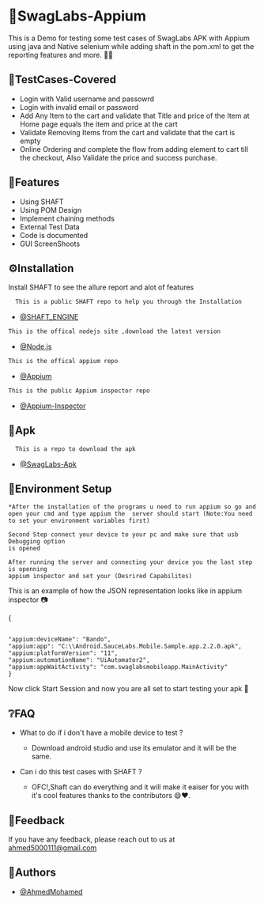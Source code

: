 
# :star2:SwagLabs-Appium 

 This is a Demo for testing some test cases of SwagLabs APK with Appium using java and Native selenium while adding shaft in the pom.xml to get the reporting features and more. 🤸‍♂️ 

 ## :space_invader:TestCases-Covered


 - Login with Valid username and passowrd
 - Login with invalid email or password
 - Add Any Item to the cart and validate that Title and price of the Item at Home page equals the item and price at the cart
 - Validate Removing Items from the cart and validate that the cart is empty
 - Online Ordering and complete the flow from adding element to cart till the checkout, Also Validate the price and success purchase.







## :dart:Features

- Using SHAFT
- Using POM Design
- Implement chaining methods
- External Test Data
- Code is documented
- GUI ScreenShoots


## :gear:Installation

Install SHAFT to see the allure report and alot of features

```bash
  This is a public SHAFT repo to help you through the Installation

```
  - [@SHAFT_ENGINE](https://github.com/ShaftHQ/SHAFT_ENGINE)
  ```bash
  This is the offical nodejs site ,download the latest version

```
  - [@Node.js](https://nodejs.org/en/download/)
  ```bash
  This is the offical appium repo

```
  - [@Appium](https://github.com/appium/appium-desktop/releases/tag/v1.22.3-4)
  ```bash
  This is the public Appium inspector repo

```
  - [@Appium-Inspector](https://github.com/appium/appium-inspector/releases)
  

  
  
## :key:Apk

```bash
  This is a repo to download the apk
```
  - [@SwagLabs-Apk](https://github.com/saucelabs/sample-app-mobile/releases/download/2.2.0/Android.SauceLabs.Mobile.Sample.app.2.2.0.apk)




## :test_tube:Environment Setup
```*After the installation of the programs u need to run appium so go and open your cmd and type appium the  server should start (Note:You need to set your environment variables first)```
```
Second Step connect your device to your pc and make sure that usb Debugging option
is opened 
```
```
After running the server and connecting your device you the last step is openning 
appium inspector and set your (Desrired Capabilites)
```
This is an example of how the JSON representation looks like in appium inspector 📷



{
  ```"platformName": "Android", 

  "appium:deviceName": "Bando",
  "appium:app": "C:\\Android.SauceLabs.Mobile.Sample.app.2.2.0.apk",
  "appium:platformVersion": "11",
  "appium:automationName": "UiAutomator2",
  "appium:appWaitActivity": "com.swaglabsmobileapp.MainActivity"
}
```
  Now click Start Session and now you are all set to start testing your apk 👑

## :grey_question:FAQ

- What to do if i don't have a mobile device to test ?

  + Download android studio and use its emulator and it will be the same.
  
- Can i do this test cases with SHAFT ?

  + OFC!,Shaft can do everything and it will make it eaiser for you with it's cool features
thanks to the contributors :smile::heart:.



## :handshake:Feedback

If you have any feedback, please reach out to us at ahmed5000111@gmail.com


## :eyes:Authors

- [@AhmedMohamed](https://github.com/Ahmed-Mohamed200)

